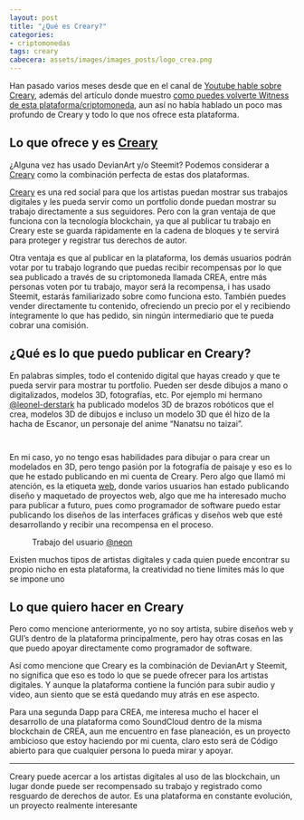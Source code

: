 ```yaml
---
layout: post
title: "¿Qué es Creary?"
categories:
- criptomonedas
tags: creary
cabecera: assets/images/images_posts/logo_crea.png
---
```

<p>Han pasado varios meses desde que en el canal de <a rel="noreferrer noopener" href="https://www.youtube.com/watch?v=DjsKVclaNAI">Youtube hable sobre Creary</a>, además del artículo donde muestro <a href="https://shadowmyst.net/como-ser-witness-en-creary/">como puedes volverte Witness de esta plataforma/criptomoneda</a>, aun así no había hablado un poco mas profundo de Creary y todo lo que nos ofrece esta plataforma.</p>

<h2 class="subtitle is-2 has-text-centered has-text-weight-bold">Lo que ofrece y es <a href="https://creary.net/" target="_blank">Creary</a></h2>

<p>¿Alguna vez has usado DevianArt y/o Steemit? Podemos considerar a <a href="https://creary.net/" target="_blank" rel="noreferrer noopener" aria-label="Creary (opens in a new tab)">Creary</a> como la combinación perfecta de estas dos plataformas. </p>

<p><a rel="noreferrer noopener" aria-label="Creary (opens in a new tab)" href="https://creary.net/" target="_blank">Creary</a> es una red social para que los artistas puedan mostrar sus trabajos digitales y les pueda servir como un portfolio donde puedan mostrar su trabajo directamente a sus seguidores. Pero con la gran ventaja de que funciona con la tecnología blockchain, ya que al publicar tu trabajo en Creary este se guarda rápidamente en la cadena de bloques y te servirá para proteger y registrar tus derechos de autor.</p>

<p>Otra ventaja es que al publicar en la plataforma, los demás usuarios podrán votar por tu trabajo logrando que puedas recibir recompensas por lo que sea publicado a través de su criptomoneda llamada CREA, entre más personas voten por tu trabajo, mayor será la recompensa, i has usado Steemit, estarás familiarizado sobre como funciona esto. También puedes vender directamente tu contenido, ofreciendo un precio por el y recibiendo íntegramente lo que has pedido, sin ningún intermediario que te pueda cobrar una comisión.</p>

<h2 class="subtitle is-2 has-text-centered has-text-weight-bold">¿Qué es lo que puedo publicar en Creary?</h2>

<p>En palabras simples, todo el contenido digital que hayas creado y que te pueda servir para mostrar tu portfolio. Pueden ser desde dibujos a mano o digitalizados, modelos 3D, fotografías, etc. Por ejemplo mi hermano <a rel="noreferrer noopener" aria-label=" (opens in a new tab)" href="https://creary.net/@leonel-derstark" target="_blank">@leonel-derstark</a> ha publicado modelos 3D de brazos robóticos que el crea, modelos 3D de dibujos e incluso un modelo 3D que él hizo de la hacha de Escanor, un personaje del anime “Nanatsu no taizai”.</p>

<figure class="wp-block-image"><img src="https://shadowmyst.net/wp-content/uploads/2019/08/image.png" alt="" class="wp-image-193"/></figure>

<figure class="wp-block-image"><img src="https://shadowmyst.net/wp-content/uploads/2019/08/image-1.png" alt="" class="wp-image-194"/></figure>

<p>En mi caso, yo no tengo esas habilidades para dibujar o para crear un modelados en 3D, pero tengo pasión por la fotografía de paisaje y eso es lo que he estado publicando en mi cuenta de Creary. Pero algo que llamó mi atención, es la etiqueta <a rel="noreferrer noopener" aria-label=" (opens in a new tab)" href="https://creary.net/now/web" target="_blank">web</a>, donde varios usuarios han estado publicando diseño y maquetado de proyectos web, algo que me ha interesado mucho para publicar a futuro, pues como programador de software puedo estar publicando los diseños de las interfaces gráficas y diseños web que esté desarrollando y recibir una recompensa en el proceso.</p>

<figure class="wp-block-image"><img src="https://shadowmyst.net/wp-content/uploads/2019/08/image-2.png" alt="" class="wp-image-195"/><br />
<figcaption>Trabajo del usuario <a href="https://creary.net/web/@neon/first-shoot" target="_blank" rel="noreferrer noopener" aria-label="@neon (opens in a new tab)">@neon</a></figcaption>
</figure>

<p>Existen muchos tipos de artistas digitales y cada quien puede encontrar su propio nicho en esta plataforma, la creatividad no tiene límites más lo que se impone uno</p>

<h2 class="subtitle is-2 has-text-centered has-text-weight-bold">Lo que quiero hacer en Creary</h2>

<p>Pero como mencione anteriormente, yo no soy artista, subire diseños web y GUI’s dentro de la plataforma principalmente, pero hay otras cosas en las que puedo apoyar directamente como programador de software.</p>

<p>Así como mencione que Creary es la combinación de DevianArt y Steemit, no significa que eso es todo lo que se puede ofrecer para los artistas digitales. Y aunque la plataforma contiene la función para subir audio y video, aun siento que se está quedando muy atrás en ese aspecto. </p>

<p>Para una segunda Dapp para CREA, me interesa mucho el hacer el desarrollo de una plataforma como SoundCloud dentro de la misma blockchain de CREA, aun me encuentro en fase planeación, es un proyecto ambicioso que estoy haciendo por mi cuenta, claro esto será de Código abierto para que cualquier persona lo pueda mirar y apoyar.</p>

<hr class="wp-block-separator"/>

<p>Creary puede acercar a los artistas digitales al uso de las blockchain, un lugar donde puede ser recompensado su trabajo y registrado como resguardo de derechos de autor. Es una plataforma en constante evolución, un proyecto realmente interesante</p>
